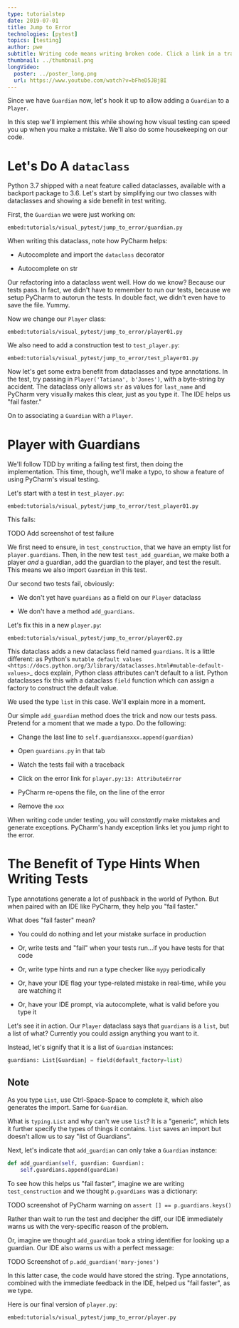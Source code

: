 ```yaml
---
type: tutorialstep
date: 2019-07-01
title: Jump to Error
technologies: [pytest]
topics: [testing]
author: pwe
subtitle: Writing code means writing broken code. Click a link in a traceback to open a file on the line of the error.
thumbnail: ../thumbnail.png
longVideo:
  poster: ../poster_long.png
  url: https://www.youtube.com/watch?v=bFheD5JBjBI
---
```


Since we have `Guardian` now, let's hook it up to allow adding a `Guardian` to a `Player`.

In this step we'll implement this while showing how visual testing can speed you up when you make a mistake. 
We'll also do some housekeeping on our code.

# Let's Do A `dataclass`

Python 3.7 shipped with a neat feature called dataclasses, available with a backport package to 3.6. 
Let's start by simplifying our two classes with dataclasses and showing a side benefit in test writing.

First, the `Guardian` we were just working on:

`embed:tutorials/visual_pytest/jump_to_error/guardian.py`

When writing this dataclass, note how PyCharm helps:

- Autocomplete and import the `dataclass` decorator

- Autocomplete on str

Our refactoring into a dataclass went well.
How do we know? Because our tests pass.
In fact, we didn't have to remember to run our tests, because we setup PyCharm to autorun the tests.
In double fact, we didn't even have to save the file.
Yummy.

Now we change our `Player` class:

`embed:tutorials/visual_pytest/jump_to_error/player01.py`

We also need to add a construction test to `test_player.py`:

`embed:tutorials/visual_pytest/jump_to_error/test_player01.py`

Now let's get some extra benefit from dataclasses and type annotations. 
In the test, try passing in `Player('Tatiana', b'Jones')`, with a byte-string by accident. 
The dataclass only allows `str` as values for `last_name` and PyCharm very visually makes this clear, just as you type it.
The IDE helps us "fail faster."

On to associating a `Guardian` with a `Player`.

# Player with Guardians

We'll follow TDD by writing a failing test first, then doing the implementation. 
This time, though, we'll make a typo, to show a feature of using PyCharm's visual testing.

Let's start with a test in `test_player.py`:

`embed:tutorials/visual_pytest/jump_to_error/test_player01.py`

This fails:

TODO Add screenshot of test failure

We first need to ensure, in `test_construction`, that we have an empty list for `player.guardians`. 
Then, in the new test `test_add_guardian`, we make both a player *and* a guardian, add the guardian to the player, and test the result. 
This means we also import `Guardian` in this test.

Our second two tests fail, obviously:

- We don't yet have `guardians` as a field on our `Player` dataclass

- We don't have a method `add_guardians`.

Let's fix this in a new `player.py`:

`embed:tutorials/visual_pytest/jump_to_error/player02.py`


This dataclass adds a new dataclass field named `guardians`. 
It is a little different: as Python's `mutable default values <https://docs.python.org/3/library/dataclasses.html#mutable-default-values>`_ docs explain, Python class attributes can't default to a list. Python
dataclasses fix this with a dataclass `field` function which can assign a factory to construct the default value.

We used the type `list` in this case. We'll explain more in a moment.

Our simple `add_guardian` method does the trick and now our tests pass.
Pretend for a moment that we made a typo. Do the following:

- Change the last line to `self.guardiansxxx.append(guardian)`

- Open `guardians.py` in that tab

- Watch the tests fail with a traceback

- Click on the error link for `player.py:13: AttributeError`

- PyCharm re-opens the file, on the line of the error

- Remove the `xxx`

When writing code under testing, you will *constantly* make mistakes and generate exceptions. 
PyCharm's handy exception links let you jump right to the error.

# The Benefit of Type Hints When Writing Tests

Type annotations generate a lot of pushback in the world of Python. 
But when paired with an IDE like PyCharm, they help you "fail faster."

What does "fail faster" mean?

- You could do nothing and let your mistake surface in production

- Or, write tests and "fail" when your tests run...if you have tests for
  that code

- Or, write type hints and run a type checker like `mypy` periodically

- Or, have your IDE flag your type-related mistake in real-time, while
  you are watching it

- Or, have your IDE prompt, via autocomplete, what is valid before you
  type it

Let's see it in action. Our `Player` dataclass says that `guardians` is a `list`, but a list of what? 
Currently you could assign anything you want to it.

Instead, let's signify that it is a list of `Guardian` instances:

```python
guardians: List[Guardian] = field(default_factory=list)
```

## Note

As you type `List`, use Ctrl-Space-Space to complete it, which also generates the import. Same for `Guardian`.

What is `typing.List` and why can't we use `list`? 
It is a "generic", which lets it further specify the types of things it contains.
`list` saves an import but doesn't allow us to say "list of Guardians".

Next, let's indicate that `add_guardian` can only take a `Guardian` instance:

```python
def add_guardian(self, guardian: Guardian):
    self.guardians.append(guardian)
```

To see how this helps us "fail faster", imagine we are writing `test_construction` and we thought `p.guardians` was a dictionary:

TODO screenshot of PyCharm warning on `assert [] == p.guardians.keys()`

Rather than wait to run the test and decipher the diff, our IDE immediately warns us with the very-specific reason of the problem.

Or, imagine we thought `add_guardian` took a string identifier for looking up a guardian. Our IDE also warns us with a perfect message:

TODO Screenshot of `p.add_guardian('mary-jones')`

In this latter case, the code would have stored the string. 
Type annotations, combined with the immediate feedback in the IDE, helped us "fail faster", as we type.

Here is our final version of `player.py`:

`embed:tutorials/visual_pytest/jump_to_error/player.py`
